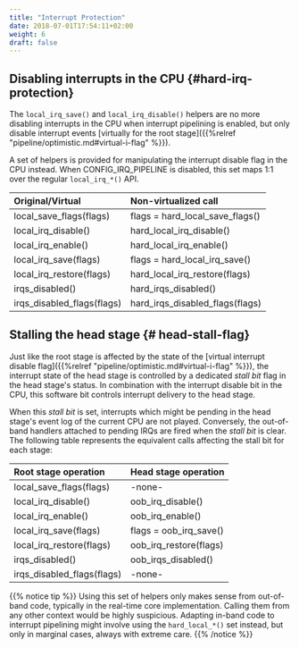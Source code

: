 ```yaml
---
title: "Interrupt Protection"
date: 2018-07-01T17:54:11+02:00
weight: 6
draft: false
---
```


## Disabling interrupts in the CPU {#hard-irq-protection}

The `local_irq_save()` and `local_irq_disable()` helpers are no more
disabling interrupts in the CPU when interrupt pipelining is enabled,
but only disable interrupt events [virtually for the root
stage]({{%relref "pipeline/optimistic.md#virtual-i-flag" %}}).

A set of helpers is provided for manipulating the interrupt disable
flag in the CPU instead. When CONFIG_IRQ_PIPELINE is disabled, this
set maps 1:1 over the regular `local_irq_*()` API.

|     Original/Virtual        |       Non-virtualized call         |
| :-------------------------- |:---------------------------------- |
|  local_save_flags(flags)    |   flags = hard_local_save_flags()  |
|  local_irq_disable()	      |   hard_local_irq_disable()         |
|  local_irq_enable()	      |   hard_local_irq_enable()          |
|  local_irq_save(flags)      |   flags = hard_local_irq_save()    |
|  local_irq_restore(flags)   |   hard_local_irq_restore(flags)    |
|  irqs_disabled()            |   hard_irqs_disabled()             |
|  irqs_disabled_flags(flags) |   hard_irqs_disabled_flags(flags)  |

## Stalling the head stage {# head-stall-flag}

Just like the root stage is affected by the state of the [virtual
interrupt disable flag]({{%relref
"pipeline/optimistic.md#virtual-i-flag" %}}), the interrupt state of
the head stage is controlled by a dedicated _stall bit_ flag in the
head stage's status. In combination with the interrupt disable bit in
the CPU, this software bit controls interrupt delivery to the head
stage.

When this _stall bit_ is set, interrupts which might be pending in the
head stage's event log of the current CPU are not played. Conversely,
the out-of-band handlers attached to pending IRQs are fired when the
_stall bit_ is clear. The following table represents the equivalent
calls affecting the stall bit for each stage:

|     Root stage operation    |       Head stage operation         |
| :-------------------------- |:---------------------------------- |
|  local_save_flags(flags)    |             -none-                 |
|  local_irq_disable()	      |        oob_irq_disable()           |
|  local_irq_enable()	      |        oob_irq_enable()            |
|  local_irq_save(flags)      |    flags = oob_irq_save()          |
|  local_irq_restore(flags)   |    oob_irq_restore(flags)          |
|  irqs_disabled()            |    oob_irqs_disabled()             |
|  irqs_disabled_flags(flags) |             -none-                 |

{{% notice tip %}}
Using this set of helpers only makes sense from out-of-band code,
typically in the real-time core implementation. Calling them from any
other context would be highly suspicious. Adapting in-band code to
interrupt pipelining might involve using the `hard_local_*()`
set instead, but only in marginal cases, always with extreme care.
{{% /notice %}}
